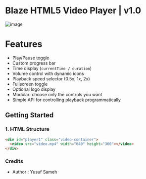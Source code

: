 # Blaze HTML5 Video Player | v1.0
![image](https://github.com/user-attachments/assets/f4fd0f88-d1ae-41e3-8732-ea0c2720f3a7)

# Features

- Play/Pause toggle
- Custom progress bar
- Time display (`currentTime / duration`)
- Volume control with dynamic icons
- Playback speed selector (0.5x, 1x, 2x)
- Fullscreen toggle
- Optional logo display
- Modular: choose only the controls you want
- Simple API for controlling playback programmatically

## Getting Started

### 1. HTML Structure

```html
<div id="player1" class="video-container">
  <video src="video.mp4" width="640" height="360"></video>
</div>
```

### Credits
* Author : Yusuf Sameh
